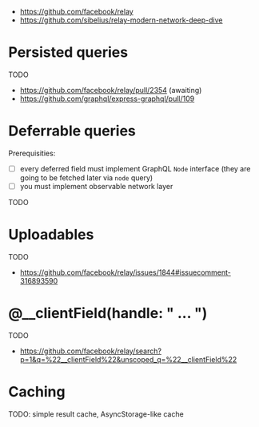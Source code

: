 - https://github.com/facebook/relay
- https://github.com/sibelius/relay-modern-network-deep-dive

# Persisted queries

TODO

- https://github.com/facebook/relay/pull/2354 (awaiting)
- https://github.com/graphql/express-graphql/pull/109

# Deferrable queries

Prerequisities:
- [ ] every deferred field must implement GraphQL `Node` interface (they are going to be fetched later via `node` query)
- [ ] you must implement observable network layer

TODO

# Uploadables

TODO

- https://github.com/facebook/relay/issues/1844#issuecomment-316893590

# @__clientField(handle: " ... ")

TODO

- https://github.com/facebook/relay/search?p=1&q=%22__clientField%22&unscoped_q=%22__clientField%22

# Caching

TODO: simple result cache, AsyncStorage-like cache
